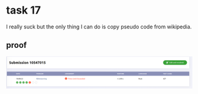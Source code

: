 # task 17

I really suck but the only thing I can do is copy pseudo code from wikipedia.

## proof
![proof_that_i_suck](proof_that_i_suck.png)